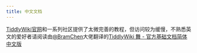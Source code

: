 ```yaml
---
title: 中文文档
---
```


[TiddlyWiki官网](https://tiddlywiki.com/)和一系列社区提供了太微完善的教程，但访问较为缓慢，不熟悉英文的爱好者请阅读由[@BramChen](https://github.com/BramChen)大佬翻译的[TiddlyWiki 舞 - 官方基础文档简体中文版](https://bramchen.github.io/tw5-docs/zh-Hans/)